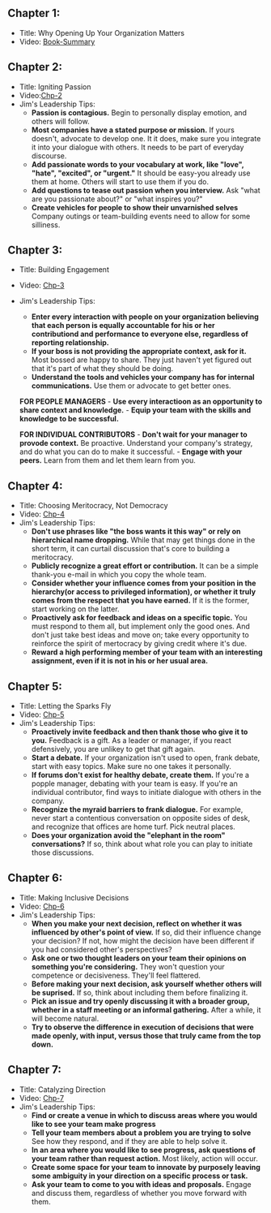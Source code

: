 ## Chapter 1:
* Title: Why Opening Up Your Organization Matters
* Video: [Book-Summary](https://youtu.be/WBavpeSScxU)


## Chapter 2:
* Title: Igniting Passion
* Video:[Chp-2](https://youtu.be/Op_RcGhzvcM)
* Jim's Leadership Tips:
    - **Passion is contagious.** Begin to personally display emotion, and others will follow.
    - **Most companies have a stated purpose or mission.** If yours doesn't, advocate to develop one. It it does, make sure you integrate it into your dialogue with others. It needs to be part of everyday discourse.
    - **Add passionate words to your vocabulary at work, like "love", "hate", "excited", or "urgent."** It should be easy-you already use them at home. Others will start to use them if you do.
    - **Add questions to tease out passion when you interview.** Ask "what are you passionate about?" or "what inspires you?"
    - **Create vehicles for people to show their unvarnished selves** Company outings or team-building events need to allow for some silliness.


## Chapter 3:
* Title: Building Engagement
* Video: [Chp-3](https://youtu.be/hIFI3ZuRs3U)
* Jim's Leadership Tips:
    - **Enter every interaction with people on your organization believing that each person is equally accountable for his or her contributiond and performance to everyone else, regardless of reporting relationship.**
    - **If your boss is not providing the appropriate context, ask for it.** Most bossed are happy to share. They just haven't yet figured out that it's part of what they should be doing.
    - **Understand the tools and vehicles your company has for internal communications.** Use them or advocate to get better ones.
    
    **FOR PEOPLE MANAGERS**
        - **Use every interactioon as an opportunity to share context and knowledge.** 
        - **Equip your team with the skills and knowledge to be successful.**

    **FOR INDIVIDUAL CONTRIBUTORS**
        - **Don't wait for your manager to provode context.** Be proactive. Understand your company's strategy, and do what you can do to make it successful.
        - **Engage with your peers.** Learn from them and let them learn from you.    


## Chapter 4:
* Title: Choosing Meritocracy, Not Democracy
* Video: [Chp-4](https://youtu.be/L15D2WEmsAo)
* Jim's Leadership Tips:
    - **Don't use phrases like "the boss wants it this way" or rely on hierarchical name dropping.** While that may get things done in the short term, it can curtail discussion that's core to building a meritocracy.
    - **Publicly recognize a great effort or contribution.** It can be a simple thank-you e-mail in which you copy the whole team.
    - **Consider whether your influence comes from your position in the hierarchy(or access to privileged information), or whether it truly comes from the respect that you have earned.** If it is the former, start working on the latter.
    - **Proactively ask for feedback and ideas on a specific topic.** You must respond to them all, but implement only the good ones. And don't just take best ideas and move on; take every opportunity to reinforce the spirit of mertocracy by giving credit where it's due.
    - **Reward a high performing member of your team with an interesting assignment, even if it is not in his or her usual area.**


## Chapter 5:
* Title: Letting the Sparks Fly
* Video: [Chp-5](https://youtu.be/KeJpmGoXAk4)
* Jim's Leadership Tips:
    - **Proactively invite feedback and then thank those who give it to you.** Feedback is a gift. As a leader or manager, if you react defensively, you are unlikey to get that gift again.
    - **Start a debate.** If your organization isn't used to open, frank debate, start with easy topics. Make sure no one takes it personally.
    - **If forums don't exist for healthy debate, create them.** If you're a popple manager, debating with your team is easy. If you're an individual contributor, find ways to initiate dialogue with others in the company.
    - **Recognize the myraid barriers to frank dialogue.** For example, never start a contentious conversation on opposite sides of desk, and recognize that offices are home turf. Pick neutral places.
    - **Does your organization avoid the "elephant in the room" conversations?** If so, think about what role you can play to initiate those discussions.


## Chapter 6:
* Title: Making Inclusive Decisions
* Video: [Chp-6](https://youtu.be/khb2olG4Ppc)
* Jim's Leadership Tips:
    - **When you make your next decision, reflect on whether it was influenced by other's point of view.** If so, did their influence change your decision? If not, how might the decision have been different if you had considered other's perspectives?
    - **Ask one or two thought leaders on your team their opinions on something you're considering.** They won't question your competence or decisiveness. They'll feel flattered.
    - **Before making your next decision, ask yourself whether others will be suprised.** If so, think about including them before finalizing it.
    - **Pick an issue and try openly discussing it with a broader group, whether in a staff meeting or an informal gathering.** After a while, it will become natural.
    - **Try to observe the difference in execution of decisions that were made openly, with input, versus those that truly came from the top down.**


## Chapter 7:
* Title: Catalyzing Direction
* Video: [Chp-7](https://youtu.be/QUo6tl0YWUw)
* Jim's Leadership Tips:
    - **Find or create a venue in which to discuss areas where you would like to see your team make progress**
    - **Tell your team members about a problem you are trying to solve** See how they respond, and if they are able to help solve it.
    - **In an area where you would like to see progress, ask questions of your team rather than request action.** Most likely, action will occur.
    - **Create some space for your team to innovate by purposely leaving some ambiguity in your direction on a specific process or task.**
    - **Ask your team to come to you with ideas and proposals.** Engage and discuss them, regardless of whether you move forward with them.

